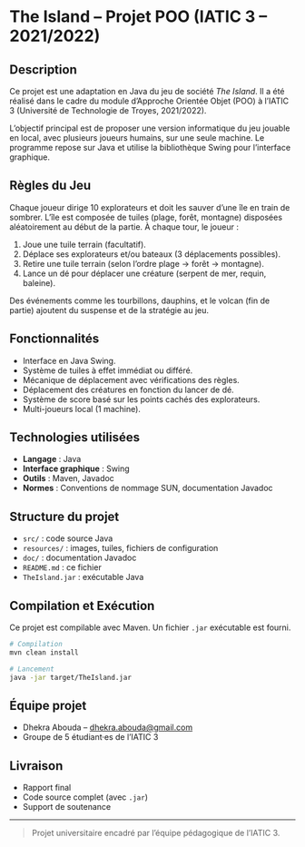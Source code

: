 # The Island – Projet POO (IATIC 3 – 2021/2022)

## Description

Ce projet est une adaptation en Java du jeu de société *The Island*. Il a été réalisé dans le cadre du module d’Approche Orientée Objet (POO) à l’IATIC 3 (Université de Technologie de Troyes, 2021/2022).

L’objectif principal est de proposer une version informatique du jeu jouable en local, avec plusieurs joueurs humains, sur une seule machine. Le programme repose sur Java et utilise la bibliothèque Swing pour l’interface graphique.

## Règles du Jeu

Chaque joueur dirige 10 explorateurs et doit les sauver d’une île en train de sombrer. L’île est composée de tuiles (plage, forêt, montagne) disposées aléatoirement au début de la partie. À chaque tour, le joueur :
1. Joue une tuile terrain (facultatif).
2. Déplace ses explorateurs et/ou bateaux (3 déplacements possibles).
3. Retire une tuile terrain (selon l’ordre plage → forêt → montagne).
4. Lance un dé pour déplacer une créature (serpent de mer, requin, baleine).

Des événements comme les tourbillons, dauphins, et le volcan (fin de partie) ajoutent du suspense et de la stratégie au jeu.

## Fonctionnalités

- Interface en Java Swing.
- Système de tuiles à effet immédiat ou différé.
- Mécanique de déplacement avec vérifications des règles.
- Déplacement des créatures en fonction du lancer de dé.
- Système de score basé sur les points cachés des explorateurs.
- Multi-joueurs local (1 machine).

## Technologies utilisées

- **Langage** : Java
- **Interface graphique** : Swing
- **Outils** : Maven, Javadoc
- **Normes** : Conventions de nommage SUN, documentation Javadoc

## Structure du projet

- `src/` : code source Java
- `resources/` : images, tuiles, fichiers de configuration
- `doc/` : documentation Javadoc
- `README.md` : ce fichier
- `TheIsland.jar` : exécutable Java

## Compilation et Exécution

Ce projet est compilable avec Maven. Un fichier `.jar` exécutable est fourni.

```bash
# Compilation
mvn clean install

# Lancement
java -jar target/TheIsland.jar
```

## Équipe projet

- Dhekra Abouda – dhekra.abouda@gmail.com
- Groupe de 5 étudiant·es de l’IATIC 3

## Livraison

- Rapport final
- Code source complet (avec `.jar`)
- Support de soutenance


---

> Projet universitaire encadré par l’équipe pédagogique de l’IATIC 3.
